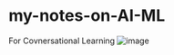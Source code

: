 # my-notes-on-AI-ML

For Covnersational Learning 
![image](https://user-images.githubusercontent.com/67591901/113913806-c1683a80-97aa-11eb-9fe3-f14aab21a704.png)
